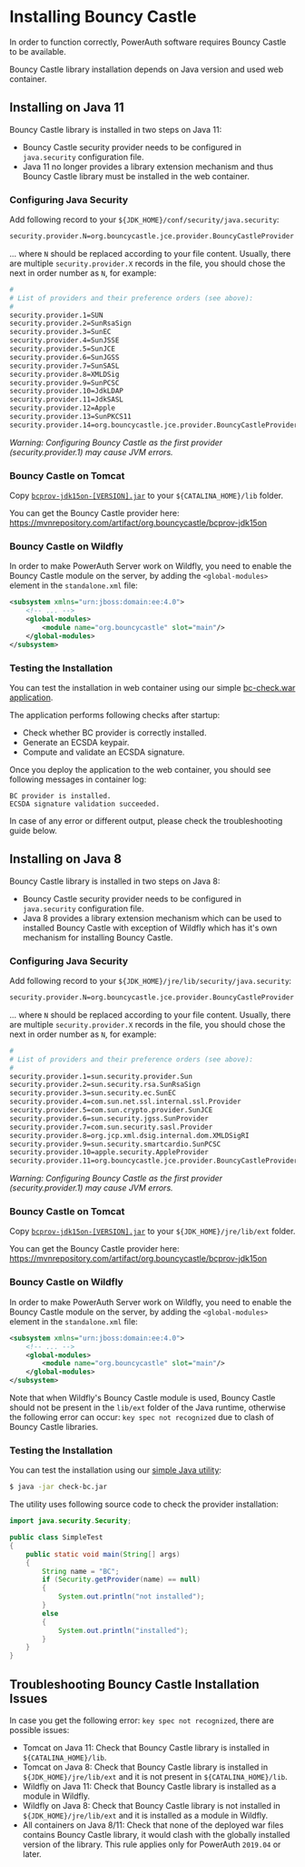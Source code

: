# Installing Bouncy Castle

In order to function correctly, PowerAuth software requires Bouncy Castle to be available.

Bouncy Castle library installation depends on Java version and used web container.


## Installing on Java 11

Bouncy Castle library is installed in two steps on Java 11:
- Bouncy Castle security provider needs to be configured in `java.security` configuration file.
- Java 11 no longer provides a library extension mechanism and thus Bouncy Castle library must be installed in the web container.

### Configuring Java Security

Add following record to your `${JDK_HOME}/conf/security/java.security`:

```sh
security.provider.N=org.bouncycastle.jce.provider.BouncyCastleProvider
```

... where `N` should be replaced according to your file content. Usually, there are multiple `security.provider.X` records in the file, you should chose the next in order number as `N`, for example:

```sh
#
# List of providers and their preference orders (see above):
#
security.provider.1=SUN
security.provider.2=SunRsaSign
security.provider.3=SunEC
security.provider.4=SunJSSE
security.provider.5=SunJCE
security.provider.6=SunJGSS
security.provider.7=SunSASL
security.provider.8=XMLDSig
security.provider.9=SunPCSC
security.provider.10=JdkLDAP
security.provider.11=JdkSASL
security.provider.12=Apple
security.provider.13=SunPKCS11
security.provider.14=org.bouncycastle.jce.provider.BouncyCastleProvider
```

_Warning: Configuring Bouncy Castle as the first provider (security.provider.1) may cause JVM errors._

### Bouncy Castle on Tomcat

Copy [`bcprov-jdk15on-[VERSION].jar`](https://mvnrepository.com/artifact/org.bouncycastle/bcprov-jdk15on) to your `${CATALINA_HOME}/lib` folder.

You can get the Bouncy Castle provider here:
https://mvnrepository.com/artifact/org.bouncycastle/bcprov-jdk15on

### Bouncy Castle on Wildfly

In order to make PowerAuth Server work on Wildfly, you need to enable the Bouncy Castle module on the server, by adding the `<global-modules>` element in the `standalone.xml` file:

```xml
<subsystem xmlns="urn:jboss:domain:ee:4.0">
    <!-- ... -->
    <global-modules>
        <module name="org.bouncycastle" slot="main"/>
    </global-modules>
</subsystem>
```

### Testing the Installation

You can test the installation in web container using our simple [bc-check.war application](https://github.com/wultra/powerauth-crypto/releases/download/0.21.0/check-bc.war).

The application performs following checks after startup:
- Check whether BC provider is correctly installed.
- Generate an ECSDA keypair.
- Compute and validate an ECSDA signature.

Once you deploy the application to the web container, you should see following messages in container log:
```
BC provider is installed.
ECSDA signature validation succeeded.
```

In case of any error or different output, please check the troubleshooting guide below.

## Installing on Java 8

Bouncy Castle library is installed in two steps on Java 8:
- Bouncy Castle security provider needs to be configured in `java.security` configuration file.
- Java 8 provides a library extension mechanism which can be used to installed Bouncy Castle with exception of Wildfly which has it's own mechanism for installing Bouncy Castle.  

### Configuring Java Security

Add following record to your `${JDK_HOME}/jre/lib/security/java.security`:

```sh
security.provider.N=org.bouncycastle.jce.provider.BouncyCastleProvider
```

... where `N` should be replaced according to your file content. Usually, there are multiple `security.provider.X` records in the file, you should chose the next in order number as `N`, for example:

```sh
#
# List of providers and their preference orders (see above):
#
security.provider.1=sun.security.provider.Sun
security.provider.2=sun.security.rsa.SunRsaSign
security.provider.3=sun.security.ec.SunEC
security.provider.4=com.sun.net.ssl.internal.ssl.Provider
security.provider.5=com.sun.crypto.provider.SunJCE
security.provider.6=sun.security.jgss.SunProvider
security.provider.7=com.sun.security.sasl.Provider
security.provider.8=org.jcp.xml.dsig.internal.dom.XMLDSigRI
security.provider.9=sun.security.smartcardio.SunPCSC
security.provider.10=apple.security.AppleProvider
security.provider.11=org.bouncycastle.jce.provider.BouncyCastleProvider
```

_Warning: Configuring Bouncy Castle as the first provider (security.provider.1) may cause JVM errors._

### Bouncy Castle on Tomcat

Copy [`bcprov-jdk15on-[VERSION].jar`](https://mvnrepository.com/artifact/org.bouncycastle/bcprov-jdk15on) to your `${JDK_HOME}/jre/lib/ext` folder.

You can get the Bouncy Castle provider here:
https://mvnrepository.com/artifact/org.bouncycastle/bcprov-jdk15on

### Bouncy Castle on Wildfly

In order to make PowerAuth Server work on Wildfly, you need to enable the Bouncy Castle module on the server, by adding the `<global-modules>` element in the `standalone.xml` file:

```xml
<subsystem xmlns="urn:jboss:domain:ee:4.0">
    <!-- ... -->
    <global-modules>
        <module name="org.bouncycastle" slot="main"/>
    </global-modules>
</subsystem>
```

Note that when Wildfly's Bouncy Castle module is used, Bouncy Castle should not be present in the `lib/ext` folder of the Java runtime, otherwise the following error can occur: `key spec not recognized` due to clash of Bouncy Castle libraries.

### Testing the Installation

You can test the installation using our [simple Java utility](./util/check-bc.jar):

```sh
$ java -jar check-bc.jar
```

The utility uses following source code to check the provider installation:

```java
import java.security.Security;

public class SimpleTest
{
    public static void main(String[] args)
    {
        String name = "BC";
        if (Security.getProvider(name) == null)
        {
            System.out.println("not installed");
        }
        else
        {
            System.out.println("installed");
        }
    }
}
```

## Troubleshooting Bouncy Castle Installation Issues

In case you get the following error: `key spec not recognized`, there are possible issues:

- Tomcat on Java 11: Check that Bouncy Castle library is installed in `${CATALINA_HOME}/lib`.
- Tomcat on Java 8: Check that Bouncy Castle library is installed in `${JDK_HOME}/jre/lib/ext` and it is not present in `${CATALINA_HOME}/lib`.
- Wildfly on Java 11: Check that Bouncy Castle library is installed as a module in Wildfly.
- Wildfly on Java 8: Check that Bouncy Castle library is not installed in `${JDK_HOME}/jre/lib/ext` and it is installed as a module in Wildfly.
- All containers on Java 8/11: Check that none of the deployed war files contains Bouncy Castle library, it would clash with the globally installed version of the library. This rule applies only for PowerAuth `2019.04` or later.
